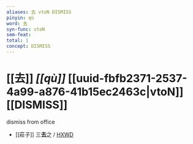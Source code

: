 ```yaml
---
aliases: 去 vtoN DISMISS
pinyin: qù
word: 去
syn-func: vtoN
sem-feat: 
total: 1
concept: DISMISS 
---
```

# [[去]] *[[qù]]*  [[uuid-fbfb2371-2537-4a99-a876-41b15ec2463c|vtoN]] [[DISMISS]]
dismiss from office
 - [[莊子]] 三**去**之 / [HXWD](https://hxwd.org/textview.html?location=KR5c0126_tls_021-15a.5)